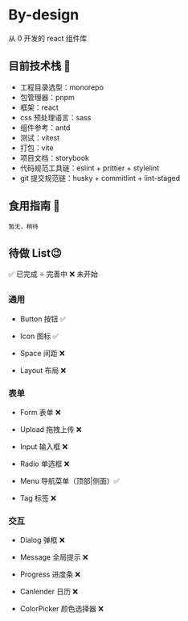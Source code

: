 # By-design

从 0 开发的 react 组件库

## 目前技术栈 🥳

- 工程目录选型：monorepo
- 包管理器：pnpm
- 框架：react
- css 预处理语言：sass
- 组件参考：antd
- 测试：vitest
- 打包：vite
- 项目文档：storybook
- 代码规范工具链：eslint + prittier + stylelint
- git 提交规范链：husky + commitlint + lint-staged

## 食用指南 🤫

```
暂无，稍待
```

## 待做 List😉

✅ 已完成 ⭐️ 完善中 ❌ 未开始

### 通用

- Button 按钮 ✅

- Icon 图标 ✅

- Space 间距 ❌

- Layout 布局 ❌

### 表单

- Form 表单 ❌

- Upload 拖拽上传 ❌

- Input 输入框 ❌

- Radio 单选框 ❌

- Menu 导航菜单（顶部|侧面）✅

- Tag 标签 ❌

### 交互

- Dialog 弹框 ❌

- Message 全局提示 ❌

- Progress 进度条 ❌

- Canlender 日历 ❌

- ColorPicker 颜色选择器 ❌
